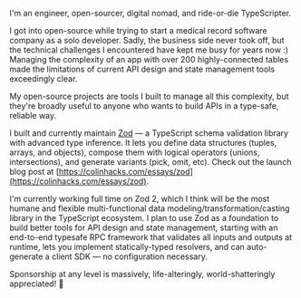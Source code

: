 I'm an engineer, open-sourcer, digital nomad, and ride-or-die TypeScripter.

I got into open-source while trying to start a medical record software company as a solo developer. Sadly, the business side never took off, but the technical challenges I encountered have kept me busy for years now :) Managing the complexity of an app with over 200 highly-connected tables made the limitations of current API design and state management tools exceedingly clear.

My open-source projects are tools I built to manage all this complexity, but they're broadly useful to anyone who wants to build APIs in a type-safe, reliable way.

I built and currently maintain [Zod](https://github.com/colinhacks/zod) — a TypeScript schema validation library with advanced type inference. It lets you define data structures (tuples, arrays, and objects), compose them with logical operators (unions, intersections), and generate variants (pick, omit, etc). Check out the launch blog post at [https://colinhacks.com/essays/zod](https://colinhacks.com/essays/zod).

I'm currently working full time on Zod 2, which I think will be the most humane and flexible multi-functional data modeling/transformation/casting library in the TypeScript ecosystem. I plan to use Zod as a foundation to build better tools for API design and state management, starting with an end-to-end typesafe RPC framework that validates all inputs and outputs at runtime, lets you implement statically-typed resolvers, and can auto-generate a client SDK — no configuration necessary.

Sponsorship at any level is massively, life-alteringly, world-shatteringly appreciated! 🙏
